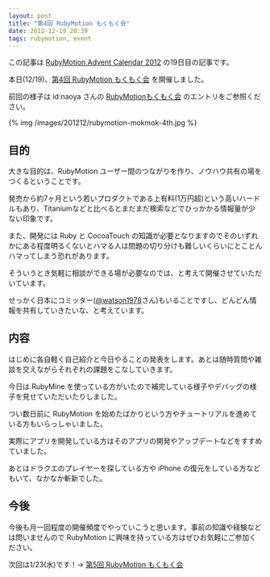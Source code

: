 ```yaml
---
layout: post
title: "第4回 RubyMotion もくもく会"
date: 2012-12-19 20:39
tags: rubymotion, event
---
```

この記事は [RubyMotion Advent Calendar 2012](http://www.adventar.org/calendars/18) の19日目の記事です。

本日(12/19)、[第4回 RubyMotion もくもく会](http://connpass.com/event/1534/) を開催しました。

前回の様子は id:naoya さんの [RubyMotionもくもく会](http://d.hatena.ne.jp/naoya/20121129/1354186463) のエントリをご参照ください。

{% img /images/201212/rubymotion-mokmok-4th.jpg %}

## 目的
大きな目的は、RubyMotion ユーザー間のつながりを作り、ノウハウ共有の場をつくるということです。

発売から約7ヶ月という若いプロダクトである上有料(1万円超)という高いハードルもあり、Titaniumなどと比べるとまだまだ検索などでひっかかる情報量が少ない印象です。

また、開発には Ruby と CocoaTouch の知識が必要となりますのでそのいずれかにある程度明るくないとハマる人は問題の切り分けも難しいくらいにとことんハマってしまう恐れがあります。

そういうとき気軽に相談ができる場が必要なのでは、と考えて開催させていただいています。

せっかく日本にコミッター([@watson1978](https://twitter.com/watson1978)さん)もいることですし、どんどん情報を共有していきたいな、と考えています。


## 内容
はじめに各自軽く自己紹介と今日やることの発表をします。あとは随時質問や雑談を交えながらそれぞれの課題をこなしていきます。

今日は RubyMine を使っている方がいたので補完している様子やデバッグの様子を見せていただいたりしました。

つい数日前に RubyMotion を始めたばかりという方やチュートリアルを進めている方もいらっしゃいました。

実際にアプリを開発している方はそのアプリの開発やアップデートなどをすすめていました。

あとはドラクエのプレイヤーを探している方や iPhone の復元をしている方などもいて、なかなか斬新でした。

## 今後
今後も月一回程度の開催頻度でやっていこうと思います。事前の知識や経験などは問いませんので RubyMotion に興味を持っている方はぜひお気軽にご参加ください。

次回は1/23(水)です！→ [第5回 RubyMotion もくもく会](http://connpass.com/event/1602/)
